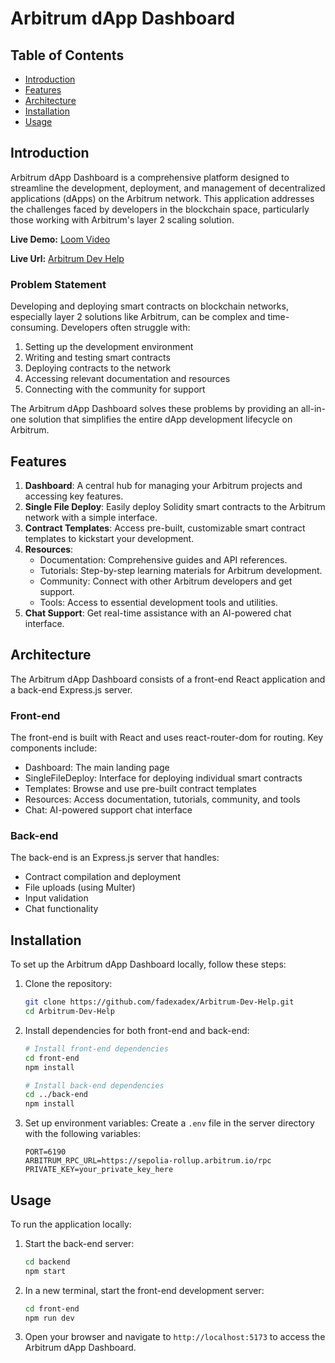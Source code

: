 # Arbitrum dApp Dashboard

## Table of Contents

- [Introduction](#introduction)
- [Features](#features)
- [Architecture](#architecture)
- [Installation](#installation)
- [Usage](#usage)

## Introduction

Arbitrum dApp Dashboard is a comprehensive platform designed to streamline the development, deployment, and management of decentralized applications (dApps) on the Arbitrum network. This application addresses the challenges faced by developers in the blockchain space, particularly those working with Arbitrum's layer 2 scaling solution.

**Live Demo:** [Loom Video](https://www.loom.com/share/2e494ae9ebcb4afcbb48f42a1fa8ea8f)

**Live Url:** [Arbitrum Dev Help](https://arbitrum-dev-help.vercel.app/)

### Problem Statement

Developing and deploying smart contracts on blockchain networks, especially layer 2 solutions like Arbitrum, can be complex and time-consuming. Developers often struggle with:

1. Setting up the development environment
2. Writing and testing smart contracts
3. Deploying contracts to the network
4. Accessing relevant documentation and resources
5. Connecting with the community for support

The Arbitrum dApp Dashboard solves these problems by providing an all-in-one solution that simplifies the entire dApp development lifecycle on Arbitrum.

## Features

1. **Dashboard**: A central hub for managing your Arbitrum projects and accessing key features.
2. **Single File Deploy**: Easily deploy Solidity smart contracts to the Arbitrum network with a simple interface.
3. **Contract Templates**: Access pre-built, customizable smart contract templates to kickstart your development.
4. **Resources**:
   - Documentation: Comprehensive guides and API references.
   - Tutorials: Step-by-step learning materials for Arbitrum development.
   - Community: Connect with other Arbitrum developers and get support.
   - Tools: Access to essential development tools and utilities.
5. **Chat Support**: Get real-time assistance with an AI-powered chat interface.

## Architecture

The Arbitrum dApp Dashboard consists of a front-end React application and a back-end Express.js server.

### Front-end

The front-end is built with React and uses react-router-dom for routing. Key components include:

- Dashboard: The main landing page
- SingleFileDeploy: Interface for deploying individual smart contracts
- Templates: Browse and use pre-built contract templates
- Resources: Access documentation, tutorials, community, and tools
- Chat: AI-powered support chat interface

### Back-end

The back-end is an Express.js server that handles:

- Contract compilation and deployment
- File uploads (using Multer)
- Input validation
- Chat functionality

## Installation

To set up the Arbitrum dApp Dashboard locally, follow these steps:

1. Clone the repository:

   ```bash
   git clone https://github.com/fadexadex/Arbitrum-Dev-Help.git
   cd Arbitrum-Dev-Help
   
2. Install dependencies for both front-end and back-end:

   ```bash
   # Install front-end dependencies
   cd front-end
   npm install

   # Install back-end dependencies
   cd ../back-end
   npm install
   ```

3. Set up environment variables:
   Create a `.env` file in the server directory with the following variables:
   ```
   PORT=6190
   ARBITRUM_RPC_URL=https://sepolia-rollup.arbitrum.io/rpc
   PRIVATE_KEY=your_private_key_here
   ```

## Usage

To run the application locally:

1. Start the back-end server:

   ```bash
   cd backend
   npm start
   ```

2. In a new terminal, start the front-end development server:

   ```bash
   cd front-end
   npm run dev
   ```

3. Open your browser and navigate to `http://localhost:5173` to access the Arbitrum dApp Dashboard.


